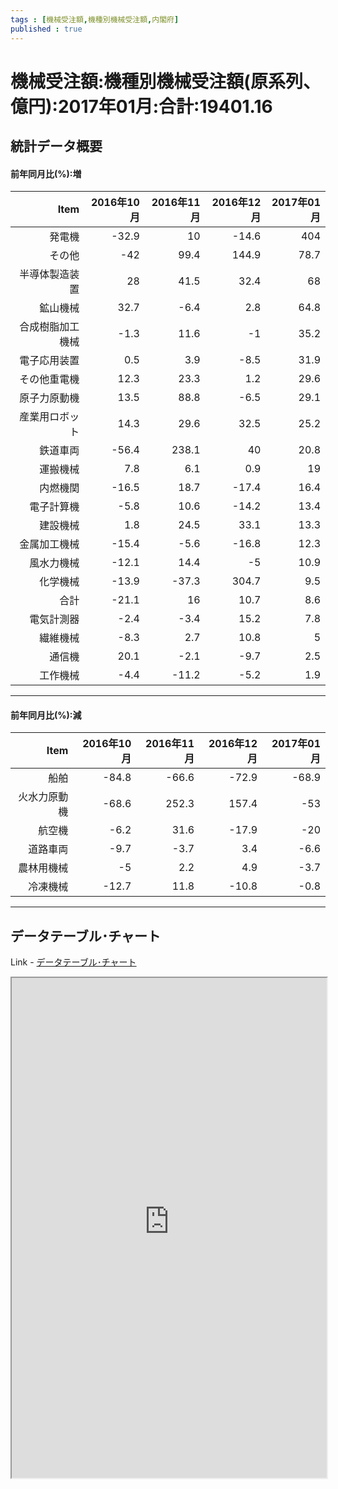 ```yaml
--- 
tags : [機械受注額,機種別機械受注額,内閣府] 
published : true
---
```

# 機械受注額:機種別機械受注額(原系列、億円):2017年01月:合計:19401.16
## 統計データ概要

#### 前年同月比(%):増

|             Item| 2016年10月| 2016年11月| 2016年12月| 2017年01月|
|----------------:|----------:|----------:|----------:|----------:|
|           発電機|      -32.9|         10|      -14.6|        404|
|           その他|        -42|       99.4|      144.9|       78.7|
|   半導体製造装置|         28|       41.5|       32.4|         68|
|         鉱山機械|       32.7|       -6.4|        2.8|       64.8|
| 合成樹脂加工機械|       -1.3|       11.6|         -1|       35.2|
|     電子応用装置|        0.5|        3.9|       -8.5|       31.9|
|     その他重電機|       12.3|       23.3|        1.2|       29.6|
|     原子力原動機|       13.5|       88.8|       -6.5|       29.1|
|   産業用ロボット|       14.3|       29.6|       32.5|       25.2|
|         鉄道車両|      -56.4|      238.1|         40|       20.8|
|         運搬機械|        7.8|        6.1|        0.9|         19|
|         内燃機関|      -16.5|       18.7|      -17.4|       16.4|
|       電子計算機|       -5.8|       10.6|      -14.2|       13.4|
|         建設機械|        1.8|       24.5|       33.1|       13.3|
|     金属加工機械|      -15.4|       -5.6|      -16.8|       12.3|
|       風水力機械|      -12.1|       14.4|         -5|       10.9|
|         化学機械|      -13.9|      -37.3|      304.7|        9.5|
|             合計|      -21.1|         16|       10.7|        8.6|
|       電気計測器|       -2.4|       -3.4|       15.2|        7.8|
|         繊維機械|       -8.3|        2.7|       10.8|          5|
|           通信機|       20.1|       -2.1|       -9.7|        2.5|
|         工作機械|       -4.4|      -11.2|       -5.2|        1.9|

***

#### 前年同月比(%):減


|         Item| 2016年10月| 2016年11月| 2016年12月| 2017年01月|
|------------:|----------:|----------:|----------:|----------:|
|         船舶|      -84.8|      -66.6|      -72.9|      -68.9|
| 火水力原動機|      -68.6|      252.3|      157.4|        -53|
|       航空機|       -6.2|       31.6|      -17.9|        -20|
|     道路車両|       -9.7|       -3.7|        3.4|       -6.6|
|   農林用機械|         -5|        2.2|        4.9|       -3.7|
|     冷凍機械|      -12.7|       11.8|      -10.8|       -0.8|

***
	
## データテーブル･チャート
Link - [データテーブル･チャート](http://knowledgevault.saecanet.com/charts/am-consulting.co.jp-MachineryOrders.html)
<iframe src="http://knowledgevault.saecanet.com/charts/am-consulting.co.jp-MachineryOrders.html" width="100%" height="800px"></iframe>